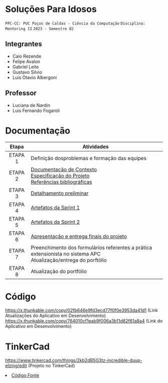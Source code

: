 # Soluções Para Idosos

`PPC-CC: PUC Poços de Caldas - Ciência da Computação`
`Disciplina: Mentoring II`
`2023 - Semestre 02`

## Integrantes

- Caio Rezende
- Felipe Avalon
- Gabriel Leite
- Gustavo Silvio
- Luis Otavio Albergoni

## Professor

- Luciana de Nardin
- Luis Fernando Fogaroli

# Documentação

| Etapa   |  Atividades |
|  :----:   | ----------- |
| ETAPA 1 | Definição dosproblemas e formação das equipes |
| ETAPA 2 | <a href="docs/1-Documentação de Contexto.md"> Documentação de Contexto</a> <br> <a href="docs/2-Especificação do Projeto.md"> Especificação do Projeto</a> <br> <a href="docs/7-Referências.md"> Referências bibliográficas</a>|
| ETAPA 3 | <a href="docs/3-Detalhamento preliminar.md"> Detalhamento preliminar </a> |
| ETAPA 4 | <a href="docs/4-Sprint 1.md"> Artefatos da Sprint 1</a> |
| ETAPA 5 | <a href="docs/5-Sprint 2.md"> Artefatos da Sprint 2</a> |
| ETAPA 6 | <a href="docs/6-Apresentação do Projeto.md"> Apresentação e entrega finais do projeto</a> |
| ETAPA 7 | Preenchimento dos formulários referentes a prática extensionista no sistema APC <br> Atualização/entrega do porftólio| 
| ETAPA 8 | Atualização do portfólio

# Código
https://x.thunkable.com/copy/02fb646e9fd3ecd77f0f0e3953da41d1 (Link Atualizações do Aplicativo em Desenvolvimento)
https://x.thunkable.com/copy/764010cf1eab9f006a3b11d82f61a8a4 (Link do Aplicativo em Desenvolvimento)

# TinkerCad
https://www.tinkercad.com/things/2kb2dB5G3tz-incredible-duup-elzing/edit (Projeto no TinkerCad)


<li><a href="src/README.md"> Código Fonte</a></li>

